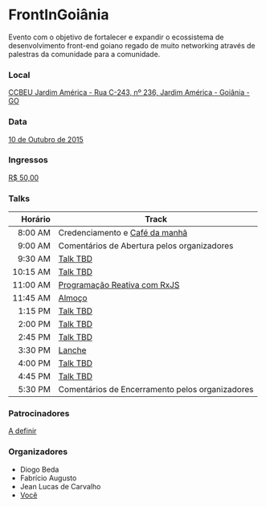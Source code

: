 # FrontInGoiânia

Evento com o objetivo de fortalecer e expandir o ecossistema de desenvolvimento front-end goiano regado de muito networking através de palestras da comunidade para a comunidade.

### Local
[CCBEU Jardim América - Rua C-243, nº 236, Jardim América - Goiânia - GO](https://github.com/frontendgoias/FrontInGyn/issues/1)

### Data
[10 de Outubro de 2015](https://github.com/frontendgoias/FrontInGoiania/issues/11)

### Ingressos
[R$ 50,00](https://github.com/frontendgoias/FrontInGyn/issues/4)

### Talks
| Horário | Track|
| --------------: |-------------|
| 8:00 AM | Credenciamento e [Café da manhã](https://github.com/frontendgoias/FrontInGyn/issues/5) |
| 9:00 AM | Comentários de Abertura pelos organizadores |
| 9:30 AM | [Talk TBD](https://github.com/frontendgoias/FrontInGyn/issues/2) |
| 10:15 AM | [Talk TBD](https://github.com/frontendgoias/FrontInGyn/issues/2) |
| 11:00 AM | [Programação Reativa com RxJS](https://github.com/edygar/FrontInGyn/rxjs.md) |
| 11:45 AM | [Almoço](https://github.com/frontendgoias/FrontInGyn/issues/5) |
| 1:15 PM | [Talk TBD](https://github.com/frontendgoias/FrontInGyn/issues/2) |
| 2:00 PM | [Talk TBD](https://github.com/frontendgoias/FrontInGyn/issues/2) |
| 2:45 PM | [Talk TBD](https://github.com/frontendgoias/FrontInGyn/issues/2) |
| 3:30 PM | [Lanche](https://github.com/frontendgoias/FrontInGyn/issues/5) |
| 4:00 PM | [Talk TBD](https://github.com/frontendgoias/FrontInGyn/issues/2) |
| 4:45 PM | [Talk TBD](https://github.com/frontendgoias/FrontInGyn/issues/2) |
| 5:30 PM | Comentários de Encerramento pelos organizadores |

### Patrocinadores
[A definir](https://github.com/frontendgoias/FrontInGyn/issues/3)

### Organizadores
- Diogo Beda
- Fabrício Augusto
- Jean Lucas de Carvalho
- [Você](https://github.com/frontendgoias/FrontInGyn/issues/6)
